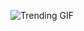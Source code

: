![Trending GIF](https://media2.giphy.com/media/v1.Y2lkPThiYjIxNzcydGY3Y2xjNm9xNXA3Y3gxb3Y1ejlxN2RsMHBocGd5NjU1aXRqa2kyeCZlcD12MV9naWZzX3NlYXJjaCZjdD1n/wQAbcl6iDnawokpLj9/giphy.gif)
